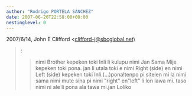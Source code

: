 ```yaml
---
author: "Rodrigo PORTELA SÁNCHEZ"
date: 2007-06-20T22:58:00+00:00
nestinglevel: 0
---
```

2007/6/14, John E Clifford <[clifford-j@sbcglobal.net](mailto://clifford-j@sbcglobal.net)\
>:
>> nimi Brother kepeken toki Inli li kulupu nimi Jan Sama Mije kepeken
> toki pona. jan li utala toki
> e nimi Right (side) en nimi Left (side) kepeken toki Inli.(...)pona!tenpo pi sitelen mi la nimi sama nimi mute sina pi nimi "right" en"left" li lon lawa mi. taso nimi ni ale li pona ala tawa mi.jan Loliko